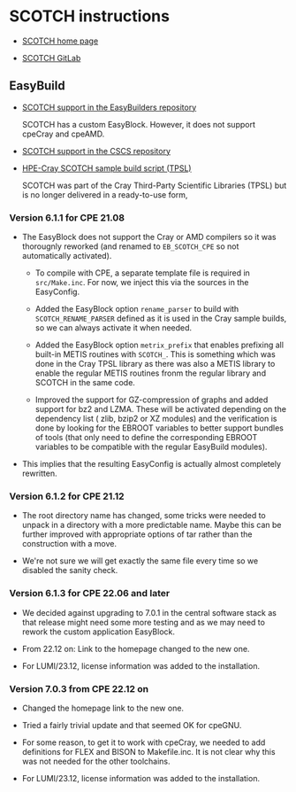# SCOTCH instructions

  * [SCOTCH home page](https://gforge.inria.fr/projects/scotch/)

  * [SCOTCH GitLab](https://gitlab.inria.fr/scotch/scotch)


## EasyBuild

  * [SCOTCH support in the EasyBuilders repository](https://github.com/easybuilders/easybuild-easyconfigs/tree/develop/easybuild/easyconfigs/s/SCOTCH)

    SCOTCH has a custom EasyBlock. However, it does not support cpeCray and cpeAMD.

  * [SCOTCH support in the CSCS repository](https://github.com/eth-cscs/production/tree/master/easybuild/easyconfigs/s/SCOTCH)

  * [HPE-Cray SCOTCH sample build script (TPSL)](https://github.com/Cray/pe-scripts/blob/master/sh/tpsl/scotch.sh)

    SCOTCH was part of the Cray Third-Party Scientific Libraries (TPSL) but is no longer
    delivered in a ready-to-use form,

### Version 6.1.1 for CPE 21.08

  * The EasyBlock does not support the Cray or AMD compilers so it was
    thorougnly reworked (and renamed to ``EB_SCOTCH_CPE`` so not automatically
    activated).

      * To compile with CPE, a separate template file is required in ``src/Make.inc``.
        For now, we inject this via the sources in the EasyConfig.

      * Added the EasyBlock option ``rename_parser`` to build with ``SCOTCH_RENAME_PARSER``
        defined as it is used in the Cray sample builds, so we can always activate it
        when needed.

      * Added the EasyBlock option ``metrix_prefix`` that enables prefixing all built-in
        METIS routines with ``SCOTCH_``. This is something which was done in the
        Cray TPSL library as there was also a METIS library to enable the regular
        METIS routines fronm the regular library and SCOTCH in the same code.

      * Improved the support for GZ-compression of graphs and added support for bz2
        and LZMA. These will be activated depending on the dependency list ( zlib,
        bzip2 or XZ modules) and the verification is done by looking for the EBROOT
        variables to better support bundles of tools (that only need to define the
        corresponding EBROOT variables to be compatible with the regular EasyBuild
        modules).

  * This implies that the resulting EasyConfig is actually almost completely rewritten.


### Version 6.1.2 for CPE 21.12

  * The root directory name has changed, some tricks were needed to unpack in a directory
    with a more predictable name. Maybe this can be further improved with appropriate options
    of tar rather than the construction with a move.

  * We're not sure we will get exactly the same file every time so we disabled the sanity
    check.


### Version 6.1.3 for CPE 22.06 and later

  * We decided against upgrading to 7.0.1 in the central software stack as that release
    might need some more testing and as we may need to rework the custom application
    EasyBlock.

  * From 22.12 on: Link to the homepage changed to the new one.
  
  * For LUMI/23.12, license information was added to the installation.


### Version 7.0.3 from CPE 22.12 on

  * Changed the homepage link to the new one.

  * Tried a fairly trivial update and that seemed OK for cpeGNU.

  * For some reason, to get it to work with cpeCray, we needed to add definitions for FLEX
    and BISON to Makefile.inc. It is not clear why this was not needed for the other toolchains.

  * For LUMI/23.12, license information was added to the installation.
